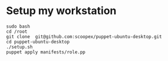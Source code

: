 # Setup my workstation

```
sudo bash
cd /root
git clone  git@github.com:scoopex/puppet-ubuntu-desktop.git
cd puppet-ubuntu-desktop
./setup.sh
puppet apply manifests/role.pp
```
